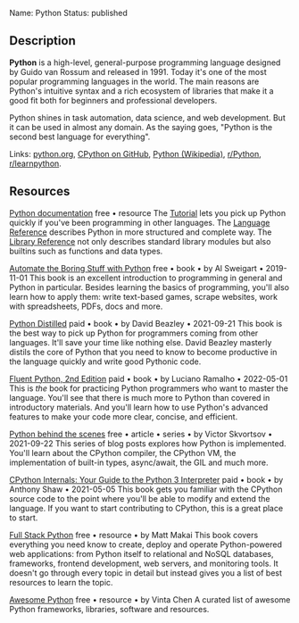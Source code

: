 Name: Python
Status: published

## Description

**Python** is a high-level, general-purpose programming language designed by Guido van Rossum and released in 1991. Today it's one of the most popular programming languages in the world. The main reasons are Python's intuitive syntax and a rich ecosystem of libraries that make it a good fit both for beginners and professional developers.

Python shines in task automation, data science, and web development. But it can be used in almost any domain. As the saying goes, "Python is the second best language for everything".

Links: [python.org](https://www.python.org/), [CPython on GitHub](https://github.com/python/cpython), [Python (Wikipedia)](https://en.wikipedia.org/wiki/Python_(programming_language)), [r/Python](https://www.reddit.com/r/Python/), [r/learnpython](https://www.reddit.com/r/learnpython).

## Resources

[Python documentation](https://docs.python.org/3/)
free • resource
The [Tutorial](https://docs.python.org/3/tutorial/index.html) lets you pick up Python quickly if you've been programming in other languages. The [Language Reference](https://docs.python.org/3/reference/index.html) describes Python in more structured and complete way. The [Library Reference](https://docs.python.org/3/library/index.html) not only describes standard library modules but also builtins such as functions and data types.

[Automate the Boring Stuff with Python](https://automatetheboringstuff.com)
free • book • by Al Sweigart • 2019-11-01
This book is an excellent introduction to programming in general and Python in particular. Besides learning the basics of programming, you'll also learn how to apply them: write text-based games, scrape websites, work with spreadsheets, PDFs, docs and more.

[Python Distilled](https://www.dabeaz.com/python-distilled/index.html)
paid • book • by David Beazley • 2021-09-21
This book is the best way to pick up Python for programmers coming from other languages. It'll save your time like nothing else. David Beazley masterly distils the core of Python that you need to know to become productive in the language quickly and write good Pythonic code.

[Fluent Python, 2nd Edition](https://www.oreilly.com/library/view/fluent-python-2nd/9781492056348/) 
paid • book • by Luciano Ramalho • 2022-05-01
This is *the* book for practicing Python programmers who want to master the language. You'll see that there is much more to Python than covered in introductory materials. And you'll learn how to use Python's advanced features to make your code more clear, concise, and efficient.

[Python behind the scenes](https://tenthousandmeters.com/tag/python-behind-the-scenes/)
free • article • series • by Victor Skvortsov • 2021-09-22
This series of blog posts explores how Python is implemented. You'll learn about the CPython compiler, the CPython VM, the implementation of built-in types, async/await, the GIL and much more.

[CPython Internals: Your Guide to the Python 3 Interpreter](https://realpython.com/products/cpython-internals-book/)
paid • book • by Anthony Shaw • 2021-05-05
This book gets you familiar with the CPython source code to the point where you'll be able to modify and extend the language. If you want to start contributing to CPython, this is a great place to start.

[Full Stack Python](https://www.fullstackpython.com/)
free • resource • by Matt Makai
This book covers everything you need know to create, deploy and operate Python-powered web applications: from Python itself to relational and NoSQL databases, frameworks, frontend development, web servers, and monitoring tools. It doesn't go through every topic in detail but instead gives you a list of best resources to learn the topic.

[Awesome Python](https://github.com/vinta/awesome-python)
free • resource • by Vinta Chen
A curated list of awesome Python frameworks, libraries, software and resources.
